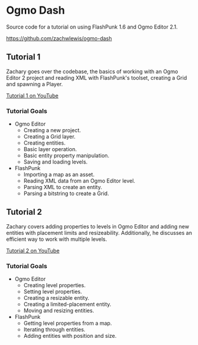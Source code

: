 Ogmo Dash
=========
Source code for a tutorial on using FlashPunk 1.6 and Ogmo Editor 2.1.

https://github.com/zachwlewis/ogmo-dash

Tutorial 1
----------
Zachary goes over the codebase, the basics of working with an Ogmo Editor 2 project and reading XML with FlashPunk's toolset, creating a Grid and spawning a Player.

[Tutorial 1 on YouTube](http://www.youtube.com/watch?v=dgg42q8xQGc)

### Tutorial Goals
* Ogmo Editor
  * Creating a new project.
  * Creating a Grid layer.
  * Creating entities.
  * Basic layer operation.
  * Basic entity property manipulation.
  * Saving and loading levels.
* FlashPunk
  * Importing a map as an asset.
  * Reading XML data from an Ogmo Editor level.
  * Parsing XML to create an entity.
  * Parsing a bitstring to create a Grid.

Tutorial 2
----------
Zachary covers adding properties to levels in Ogmo Editor and adding new entities with placement limits and resizeability. Additionally, he discusses an efficient way to work with multiple levels.

[Tutorial 2 on YouTube](http://www.youtube.com/watch?v=piSTP8iBxbc)

### Tutorial Goals
* Ogmo Editor
  * Creating level properties.
  * Setting level properties.
  * Creating a resizable entity.
  * Creating a limited-placement entity.
  * Moving and resizing entities.
* FlashPunk
  * Getting level properties from a map.
  * Iterating through entities.
  * Adding entities with position and size.
